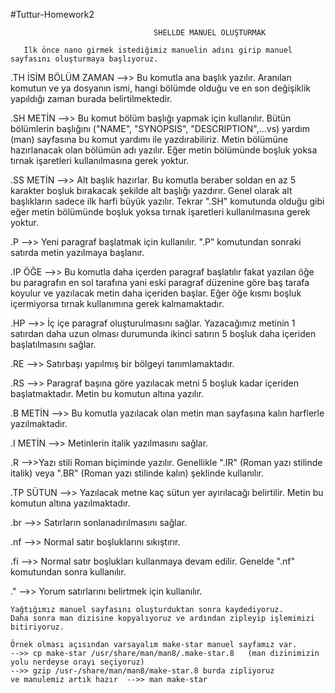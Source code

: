 #Tuttur-Homework2
 
                                    SHELLDE MANUEL OLUŞTURMAK 
   
       İlk önce nano girmek istediğimiz manuelin adını girip manuel sayfasını oluşturmaya başlıyoruz.
     
 .TH İSİM BÖLÜM ZAMAN -->> Bu komutla ana başlık yazılır. Aranılan komutun ve ya dosyanın ismi, hangi bölümde olduğu ve en son değişiklik yapıldığı zaman burada belirtilmektedir.
 
 .SH  METİN    -->> Bu komut bölüm başlığı yapmak için kullanılır. Bütün bölümlerin başlığını ("NAME", "SYNOPSIS",  "DESCRIPTION",...vs) yardım (man) sayfasına bu komut yardımı ile yazdırabiliriz. Metin bölümüne hazırlanacak olan bölümün adı yazılır. Eğer metin bölümünde boşluk yoksa tırnak işaretleri kullanılmasına gerek yoktur.
 
 .SS METİN  -->> Alt başlık hazırlar. Bu komutla beraber soldan en az 5 karakter boşluk bırakacak şekilde alt başlığı yazdırır. Genel olarak alt başlıkların sadece ilk harfi büyük yazılır. Tekrar ".SH" komutunda olduğu gibi eğer metin bölümünde boşluk yoksa tırnak işaretleri kullanılmasına gerek yoktur.
 
 .P -->> Yeni paragraf başlatmak için kullanılır. ".P" komutundan sonraki satırda metin yazılmaya başlanır.
 
 .IP ÖĞE -->> Bu komutla daha içerden paragraf başlatılır fakat yazılan öğe bu paragrafın en sol tarafına yani eski paragraf düzenine göre baş tarafa koyulur ve yazılacak  metin daha içeriden başlar. Eğer öğe kısmı boşluk içermiyorsa tırnak kullanımına gerek kalmamaktadır.
 
 .HP -->> İç içe paragraf oluşturulmasını sağlar. Yazacağımız metinin 1 satırdan daha uzun olması durumunda ikinci satırın 5 boşluk daha içeriden başlatılmasını sağlar.
 
 .RE -->> Satırbaşı yapılmış bir bölgeyi tanımlamaktadır.
 
 .RS -->> Paragraf başına göre yazılacak metni 5 boşluk kadar içeriden başlatmaktadır. Metin bu komutun altına yazılır.
 
 .B METİN -->> Bu komutla yazılacak olan metin man sayfasına kalın harflerle yazılmaktadır.
 
 .I METİN -->> Metinlerin italik yazılmasını sağlar.
 
 .R -->>Yazı stili Roman biçiminde yazılır. Genellikle ".IR" (Roman yazı stilinde italik) veya ".BR" (Roman yazı stilinde kalın) şeklinde kullanılır.
 
 .TP SÜTUN -->> Yazılacak metne kaç sütun yer ayırılacağı belirtilir. Metin bu komutun altına yazılmaktadır.
 
 .br -->> Satırların sonlanadırılmasını sağlar.
 
 .nf -->> Normal satır boşluklarını sıkıştırır.
 
 .fi -->> Normal satır boşlukları kullanmaya devam edilir. Genelde ".nf" komutundan sonra kullanılır.
 
 .\" -->> Yorum satırlarını belirtmek için kullanılır.
  
    Yağtığımız manuel sayfasını oluşturduktan sonra kaydediyoruz.
    Daha sonra man dizisine kopyalıyoruz ve ardından zipleyip işlemimizi bitiriyoruz.
    
    Örnek olması açısından varsayalım make-star manuel sayfamız var.
    -->> cp make-star /usr/share/man/man8/.make-star.8   (man dizinimizin yolu nerdeyse orayı seçiyoruz)
    -->> gzip /usr-/share/man/man8/make-star.8 burda zipliyoruz
    ve manulemiz artık hazır  -->> man make-star
